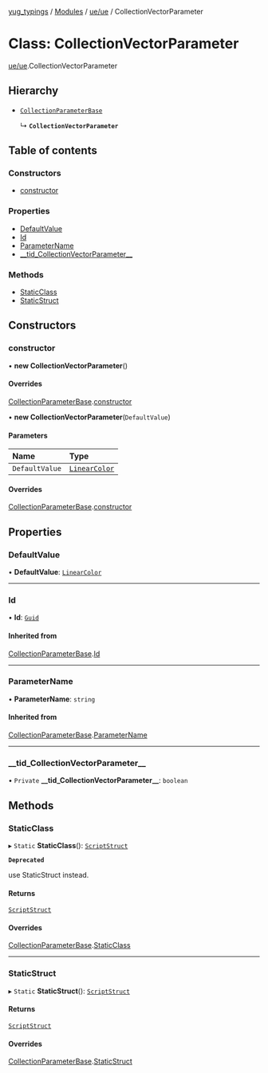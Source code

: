 [yug_typings](../README.md) / [Modules](../modules.md) / [ue/ue](../modules/ue_ue.md) / CollectionVectorParameter

# Class: CollectionVectorParameter

[ue/ue](../modules/ue_ue.md).CollectionVectorParameter

## Hierarchy

- [`CollectionParameterBase`](ue_ue.CollectionParameterBase.md)

  ↳ **`CollectionVectorParameter`**

## Table of contents

### Constructors

- [constructor](ue_ue.CollectionVectorParameter.md#constructor)

### Properties

- [DefaultValue](ue_ue.CollectionVectorParameter.md#defaultvalue)
- [Id](ue_ue.CollectionVectorParameter.md#id)
- [ParameterName](ue_ue.CollectionVectorParameter.md#parametername)
- [\_\_tid\_CollectionVectorParameter\_\_](ue_ue.CollectionVectorParameter.md#__tid_collectionvectorparameter__)

### Methods

- [StaticClass](ue_ue.CollectionVectorParameter.md#staticclass)
- [StaticStruct](ue_ue.CollectionVectorParameter.md#staticstruct)

## Constructors

### constructor

• **new CollectionVectorParameter**()

#### Overrides

[CollectionParameterBase](ue_ue.CollectionParameterBase.md).[constructor](ue_ue.CollectionParameterBase.md#constructor)

• **new CollectionVectorParameter**(`DefaultValue`)

#### Parameters

| Name | Type |
| :------ | :------ |
| `DefaultValue` | [`LinearColor`](ue_ue_s.LinearColor.md) |

#### Overrides

[CollectionParameterBase](ue_ue.CollectionParameterBase.md).[constructor](ue_ue.CollectionParameterBase.md#constructor)

## Properties

### DefaultValue

• **DefaultValue**: [`LinearColor`](ue_ue_s.LinearColor.md)

___

### Id

• **Id**: [`Guid`](ue_ue_s.Guid.md)

#### Inherited from

[CollectionParameterBase](ue_ue.CollectionParameterBase.md).[Id](ue_ue.CollectionParameterBase.md#id)

___

### ParameterName

• **ParameterName**: `string`

#### Inherited from

[CollectionParameterBase](ue_ue.CollectionParameterBase.md).[ParameterName](ue_ue.CollectionParameterBase.md#parametername)

___

### \_\_tid\_CollectionVectorParameter\_\_

• `Private` **\_\_tid\_CollectionVectorParameter\_\_**: `boolean`

## Methods

### StaticClass

▸ `Static` **StaticClass**(): [`ScriptStruct`](ue_ue.ScriptStruct.md)

**`Deprecated`**

use StaticStruct instead.

#### Returns

[`ScriptStruct`](ue_ue.ScriptStruct.md)

#### Overrides

[CollectionParameterBase](ue_ue.CollectionParameterBase.md).[StaticClass](ue_ue.CollectionParameterBase.md#staticclass)

___

### StaticStruct

▸ `Static` **StaticStruct**(): [`ScriptStruct`](ue_ue.ScriptStruct.md)

#### Returns

[`ScriptStruct`](ue_ue.ScriptStruct.md)

#### Overrides

[CollectionParameterBase](ue_ue.CollectionParameterBase.md).[StaticStruct](ue_ue.CollectionParameterBase.md#staticstruct)

